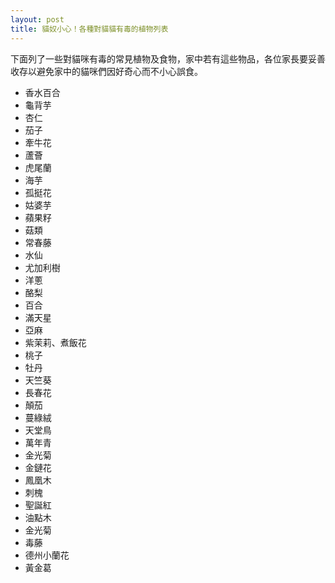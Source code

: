 ```yaml
---
layout: post
title: 貓奴小心！各種對貓貓有毒的植物列表
---
```


下面列了一些對貓咪有毒的常見植物及食物，家中若有這些物品，各位家長要妥善收存以避免家中的貓咪們因好奇心而不小心誤食。

* 香水百合
* 龜背芋
* 杏仁
* 茄子
* 牽牛花
* 蘆薈
* 虎尾蘭
* 海芋
* 孤挺花
* 姑婆芋
* 蘋果籽
* 菇類
* 常春藤
* 水仙
* 尤加利樹
* 洋蔥
* 酪梨
* 百合
* 滿天星
* 亞麻
* 紫茉莉、煮飯花
* 桃子
* 牡丹
* 天竺葵
* 長春花
* 顛茄
* 蔓綠絨
* 天堂鳥
* 萬年青
* 金光菊
* 金鏈花
* 鳳凰木
* 刺槐
* 聖誕紅
* 油點木
* 金光菊
* 毒藤
* 德州小蘭花
* 黃金葛
